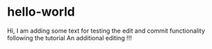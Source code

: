 # hello-world

Hi, I am adding some text for testing the edit and commit functionality following the tutorial
An additional editing !!!
